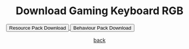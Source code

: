 # Download Gaming Keyboard RGB
<a href="/keyboard/keyboard-resource.mcaddon" download="keyboard-resource"> 
<button type="button">Resource Pack Download</button> 
</a>

<a href="/keyboard/keyboard-behaviour.mcaddon" download="keyboard-behaviour"> 
<button type="button">Behaviour Pack Download</button> 
</a>

<a href="https://streetle.ml/packs">back</a>

<style>
h1 {text-align: center;}
p {text-align: center;}
div {text-align: center;}
</style>
